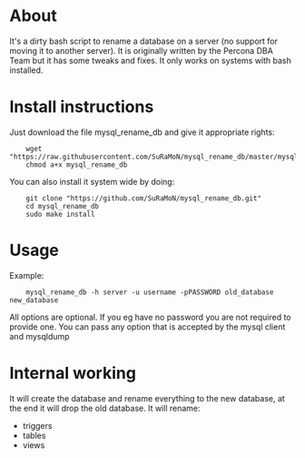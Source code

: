 
About
=====

It's a dirty bash script to rename a database on a server (no support for moving it to another server). It is originally written by the Percona DBA Team but it has some tweaks and fixes. It only works on systems with bash installed.

Install instructions
====================

Just download the file mysql_rename_db and give it appropriate rights:
```
    wget "https://raw.githubusercontent.com/SuRaMoN/mysql_rename_db/master/mysql_rename_db"
    chmod a+x mysql_rename_db
```

You can also install it system wide by doing:
```
    git clone "https://github.com/SuRaMoN/mysql_rename_db.git"
    cd mysql_rename_db
    sudo make install
```

Usage
=====

Example:
```
    mysql_rename_db -h server -u username -pPASSWORD old_database new_database
```

All options are optional. If you eg have no password you are not required to provide one. You can pass any option that is accepted by the mysql client and mysqldump

Internal working
================

It will create the database and rename everything to the new database, at the end it will drop the old database. It will rename:

 * triggers
 * tables
 * views